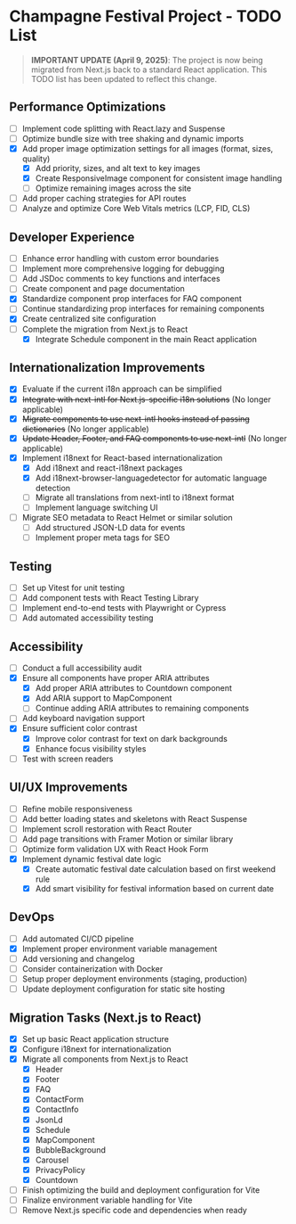# Champagne Festival Project - TODO List

> **IMPORTANT UPDATE (April 9, 2025)**: The project is now being migrated from Next.js back to a standard React application. This TODO list has been updated to reflect this change.

## Performance Optimizations
- [ ] Implement code splitting with React.lazy and Suspense
- [ ] Optimize bundle size with tree shaking and dynamic imports
- [x] Add proper image optimization settings for all images (format, sizes, quality)
  - [x] Add priority, sizes, and alt text to key images
  - [x] Create ResponsiveImage component for consistent image handling
  - [ ] Optimize remaining images across the site
- [ ] Add proper caching strategies for API routes
- [ ] Analyze and optimize Core Web Vitals metrics (LCP, FID, CLS)

## Developer Experience
- [ ] Enhance error handling with custom error boundaries
- [ ] Implement more comprehensive logging for debugging
- [ ] Add JSDoc comments to key functions and interfaces
- [ ] Create component and page documentation
- [x] Standardize component prop interfaces for FAQ component
- [ ] Continue standardizing prop interfaces for remaining components
- [x] Create centralized site configuration
- [ ] Complete the migration from Next.js to React
  - [x] Integrate Schedule component in the main React application

## Internationalization Improvements
- [x] Evaluate if the current i18n approach can be simplified
- [x] ~~Integrate with next-intl for Next.js-specific i18n solutions~~ (No longer applicable)
- [x] ~~Migrate components to use next-intl hooks instead of passing dictionaries~~ (No longer applicable)
- [x] ~~Update Header, Footer, and FAQ components to use next-intl~~ (No longer applicable)
- [x] Implement i18next for React-based internationalization
  - [x] Add i18next and react-i18next packages
  - [x] Add i18next-browser-languagedetector for automatic language detection
  - [ ] Migrate all translations from next-intl to i18next format
  - [ ] Implement language switching UI
- [ ] Migrate SEO metadata to React Helmet or similar solution
  - [ ] Add structured JSON-LD data for events
  - [ ] Implement proper meta tags for SEO

## Testing
- [ ] Set up Vitest for unit testing
- [ ] Add component tests with React Testing Library
- [ ] Implement end-to-end tests with Playwright or Cypress
- [ ] Add automated accessibility testing

## Accessibility
- [ ] Conduct a full accessibility audit
- [x] Ensure all components have proper ARIA attributes
  - [x] Add proper ARIA attributes to Countdown component
  - [x] Add ARIA support to MapComponent
  - [ ] Continue adding ARIA attributes to remaining components
- [ ] Add keyboard navigation support
- [x] Ensure sufficient color contrast
  - [x] Improve color contrast for text on dark backgrounds
  - [x] Enhance focus visibility styles
- [ ] Test with screen readers

## UI/UX Improvements
- [ ] Refine mobile responsiveness
- [ ] Add better loading states and skeletons with React Suspense
- [ ] Implement scroll restoration with React Router
- [ ] Add page transitions with Framer Motion or similar library
- [ ] Optimize form validation UX with React Hook Form
- [x] Implement dynamic festival date logic
  - [x] Create automatic festival date calculation based on first weekend rule
  - [x] Add smart visibility for festival information based on current date

## DevOps
- [ ] Add automated CI/CD pipeline
- [x] Implement proper environment variable management
- [ ] Add versioning and changelog
- [ ] Consider containerization with Docker
- [ ] Setup proper deployment environments (staging, production)
- [ ] Update deployment configuration for static site hosting

## Migration Tasks (Next.js to React)
- [x] Set up basic React application structure
- [x] Configure i18next for internationalization
- [x] Migrate all components from Next.js to React
  - [x] Header
  - [x] Footer
  - [x] FAQ
  - [x] ContactForm
  - [x] ContactInfo
  - [x] JsonLd
  - [x] Schedule
  - [x] MapComponent
  - [x] BubbleBackground
  - [x] Carousel
  - [x] PrivacyPolicy
  - [x] Countdown
- [ ] Finish optimizing the build and deployment configuration for Vite
- [ ] Finalize environment variable handling for Vite
- [ ] Remove Next.js specific code and dependencies when ready
